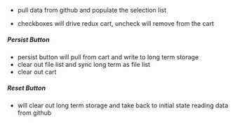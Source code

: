 
* pull data from github and populate the selection list

* checkboxes will drive redux cart, uncheck will remove from the cart

##### Persist Button

* persist button will pull from cart and write to long term storage
* clear out file list and sync long term as file list
* clear out cart

##### Reset Button

* will clear out long term storage and take back to initial state
reading data from github
